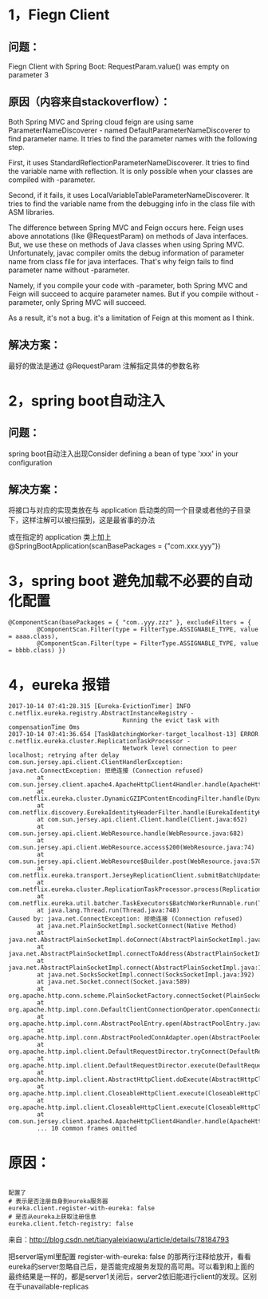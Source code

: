 # 1，Fiegn Client
## 问题：

Fiegn Client with Spring Boot: RequestParam.value() was empty on parameter 3

## 原因（内容来自stackoverflow）：

Both Spring MVC and Spring cloud feign are using same ParameterNameDiscoverer - named DefaultParameterNameDiscoverer to find parameter name. It tries to find the parameter names with the following step.

First, it uses StandardReflectionParameterNameDiscoverer. It tries to find the variable name with reflection. It is only possible when your classes are compiled with -parameter.

Second, if it fails, it uses LocalVariableTableParameterNameDiscoverer. It tries to find the variable name from the debugging info in the class file with ASM libraries.

The difference between Spring MVC and Feign occurs here. Feign uses above annotations (like @RequestParam) on methods of Java interfaces. But, we use these on methods of Java classes when using Spring MVC. Unfortunately, javac compiler omits the debug information of parameter name from class file for java interfaces. That's why feign fails to find parameter name without -parameter.

Namely, if you compile your code with -parameter, both Spring MVC and Feign will succeed to acquire parameter names. But if you compile without -parameter, only Spring MVC will succeed.

As a result, it's not a bug. it's a limitation of Feign at this moment as I think.

## 解决方案：

最好的做法是通过 @RequestParam 注解指定具体的参数名称

# 2，spring boot自动注入

## 问题：
spring boot自动注入出现Consider defining a bean of type 'xxx' in your configuration

## 解决方案：
将接口与对应的实现类放在与 application 启动类的同一个目录或者他的子目录下，这样注解可以被扫描到，这是最省事的办法 

或在指定的 application 类上加上 @SpringBootApplication(scanBasePackages = {"com.xxx.yyy"}) 


# 3，spring boot 避免加载不必要的自动化配置

```
@ComponentScan(basePackages = { "com..yyy.zzz" }, excludeFilters = {
        @ComponentScan.Filter(type = FilterType.ASSIGNABLE_TYPE, value = aaaa.class),
        @ComponentScan.Filter(type = FilterType.ASSIGNABLE_TYPE, value = bbbb.class) })
```

# 4，eureka 报错
```
2017-10-14 07:41:28.315 [Eureka-EvictionTimer] INFO  c.netflix.eureka.registry.AbstractInstanceRegistry -
                                Running the evict task with compensationTime 0ms
2017-10-14 07:41:36.654 [TaskBatchingWorker-target_localhost-13] ERROR c.netflix.eureka.cluster.ReplicationTaskProcessor -
                                Network level connection to peer localhost; retrying after delay
com.sun.jersey.api.client.ClientHandlerException: java.net.ConnectException: 拒绝连接 (Connection refused)
        at com.sun.jersey.client.apache4.ApacheHttpClient4Handler.handle(ApacheHttpClient4Handler.java:187)
        at com.netflix.eureka.cluster.DynamicGZIPContentEncodingFilter.handle(DynamicGZIPContentEncodingFilter.java:48)
        at com.netflix.discovery.EurekaIdentityHeaderFilter.handle(EurekaIdentityHeaderFilter.java:27)
        at com.sun.jersey.api.client.Client.handle(Client.java:652)
        at com.sun.jersey.api.client.WebResource.handle(WebResource.java:682)
        at com.sun.jersey.api.client.WebResource.access$200(WebResource.java:74)
        at com.sun.jersey.api.client.WebResource$Builder.post(WebResource.java:570)
        at com.netflix.eureka.transport.JerseyReplicationClient.submitBatchUpdates(JerseyReplicationClient.java:116)
        at com.netflix.eureka.cluster.ReplicationTaskProcessor.process(ReplicationTaskProcessor.java:71)
        at com.netflix.eureka.util.batcher.TaskExecutors$BatchWorkerRunnable.run(TaskExecutors.java:187)
        at java.lang.Thread.run(Thread.java:748)
Caused by: java.net.ConnectException: 拒绝连接 (Connection refused)
        at java.net.PlainSocketImpl.socketConnect(Native Method)
        at java.net.AbstractPlainSocketImpl.doConnect(AbstractPlainSocketImpl.java:350)
        at java.net.AbstractPlainSocketImpl.connectToAddress(AbstractPlainSocketImpl.java:206)
        at java.net.AbstractPlainSocketImpl.connect(AbstractPlainSocketImpl.java:188)
        at java.net.SocksSocketImpl.connect(SocksSocketImpl.java:392)
        at java.net.Socket.connect(Socket.java:589)
        at org.apache.http.conn.scheme.PlainSocketFactory.connectSocket(PlainSocketFactory.java:121)
        at org.apache.http.impl.conn.DefaultClientConnectionOperator.openConnection(DefaultClientConnectionOperator.java:180)
        at org.apache.http.impl.conn.AbstractPoolEntry.open(AbstractPoolEntry.java:144)
        at org.apache.http.impl.conn.AbstractPooledConnAdapter.open(AbstractPooledConnAdapter.java:134)
        at org.apache.http.impl.client.DefaultRequestDirector.tryConnect(DefaultRequestDirector.java:610)
        at org.apache.http.impl.client.DefaultRequestDirector.execute(DefaultRequestDirector.java:445)
        at org.apache.http.impl.client.AbstractHttpClient.doExecute(AbstractHttpClient.java:835)
        at org.apache.http.impl.client.CloseableHttpClient.execute(CloseableHttpClient.java:118)
        at org.apache.http.impl.client.CloseableHttpClient.execute(CloseableHttpClient.java:56)
        at com.sun.jersey.client.apache4.ApacheHttpClient4Handler.handle(ApacheHttpClient4Handler.java:173)
        ... 10 common frames omitted

```

# 原因：

```

配置了 
# 表示是否注册自身到eureka服务器    
eureka.client.register-with-eureka: false
# 是否从eureka上获取注册信息  
eureka.client.fetch-registry: false

```

来自：http://blog.csdn.net/tianyaleixiaowu/article/details/78184793

把server端yml里配置 register-with-eureka: false 的那两行注释给放开，看看eureka的server忽略自己后，是否能完成服务发现的高可用。可以看到和上面的最终结果是一样的，都是server1关闭后，server2依旧能进行client的发现。区别在于unavailable-replicas

	
